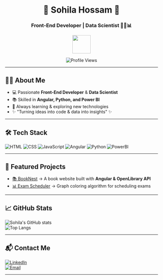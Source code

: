 <div align="center">

# 🌸 Sohila Hossam 🌸  
### Front-End Developer | Data Scientist 👩‍💻📊  

<img src="https://media.giphy.com/media/hvRJCLFzcasrR4ia7z/giphy.gif" width="60px"/>

![Profile Views](https://komarev.com/ghpvc/?username=sohilahossam&style=flat&color=orange&label=PROFILE+VIEWS)  

</div>

---

## 👩‍💻 About Me  
- 💻 Passionate **Front-End Developer** & **Data Scientist**  
- 📚 Skilled in **Angular, Python, and Power BI**  
- 🚀 Always learning & exploring new technologies  
- ✨ "Turning ideas into code & data into insights" ✨  

---

## 🛠️ Tech Stack  

![HTML](https://img.shields.io/badge/-HTML5-E34F26?style=flat&logo=html5&logoColor=white)
![CSS](https://img.shields.io/badge/-CSS3-1572B6?style=flat&logo=css3)
![JavaScript](https://img.shields.io/badge/-JavaScript-F7DF1E?style=flat&logo=javascript&logoColor=black)
![Angular](https://img.shields.io/badge/-Angular-DD0031?style=flat&logo=angular&logoColor=white)
![Python](https://img.shields.io/badge/-Python-3776AB?style=flat&logo=python&logoColor=white)
![PowerBI](https://img.shields.io/badge/-PowerBI-F2C811?style=flat&logo=powerbi)

---

## 🚀 Featured Projects  

- [📚 BookNest](https://github.com/sohilahossam/booknest) → A book website built with **Angular & OpenLibrary API**  
- [📊 Exam Scheduler](https://github.com/sohilahossam/exam-scheduler) → Graph coloring algorithm for scheduling exams  

---

## 📈 GitHub Stats  

![Sohila's GitHub stats](https://github-readme-stats.vercel.app/api?username=sohilahossam&show_icons=true&theme=radical)  
![Top Langs](https://github-readme-stats.vercel.app/api/top-langs/?username=sohilahossam&layout=compact&theme=radical)  

---

## 📬 Contact Me  

[![LinkedIn](https://img.shields.io/badge/-LinkedIn-blue?style=flat&logo=linkedin)](www.linkedin.com/in/sohila-hossam-842551290)  
[![Email](https://img.shields.io/badge/-Email-red?style=flat&logo=gmail&logoColor=white)](mailto:sohilahossam563@gmail.com)  

---
